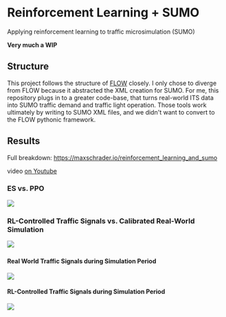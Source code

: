 # Reinforcement Learning + SUMO
Applying reinforcement learning to traffic microsimulation (SUMO)

**Very much a WIP**

## Structure
This project follows the structure of [FLOW](https://github.com/flow-project/flow) closely. I only chose to diverge from FLOW because it abstracted the XML creation for SUMO. For me, this repository plugs in to a greater code-base, that turns real-world ITS data into SUMO traffic demand and traffic light operation. Those tools work ultimately by writing to SUMO XML files, and we didn't want to convert to the FLOW pythonic framework.






## Results

Full breakdown: https://maxschrader.io/reinforcement_learning_and_sumo

video [on Youtube](https://youtu.be/wDe6mTLmpL4)

### ES vs. PPO
![](https://firebasestorage.googleapis.com/v0/b/firescript-577a2.appspot.com/o/imgs%2Fapp%2Fmax-schrader%2F4_odcf9vT1.png?alt=media&token=fe2c0a84-e5de-406c-8425-2af9cb7b1498)


### RL-Controlled Traffic Signals vs. Calibrated Real-World Simulation 
![](https://firebasestorage.googleapis.com/v0/b/firescript-577a2.appspot.com/o/imgs%2Fapp%2Fmax-schrader%2Fg0bsQ-CUPL.png?alt=media&token=0f6a7680-8a0b-4a59-983d-8ddf0dd1908c)

### 

#### Real World Traffic Signals during Simulation Period

![](https://firebasestorage.googleapis.com/v0/b/firescript-577a2.appspot.com/o/imgs%2Fapp%2Fmax-schrader%2FbGeusZyZMr.png?alt=media&token=2fce5398-1604-4d4c-af74-8ffbd1c07c98)

#### RL-Controlled Traffic Signals during Simulation Period

![](https://firebasestorage.googleapis.com/v0/b/firescript-577a2.appspot.com/o/imgs%2Fapp%2Fmax-schrader%2FyAe6vO9VhL.png?alt=media&token=d05283d2-253c-45f3-a912-fd5c34147db8)






